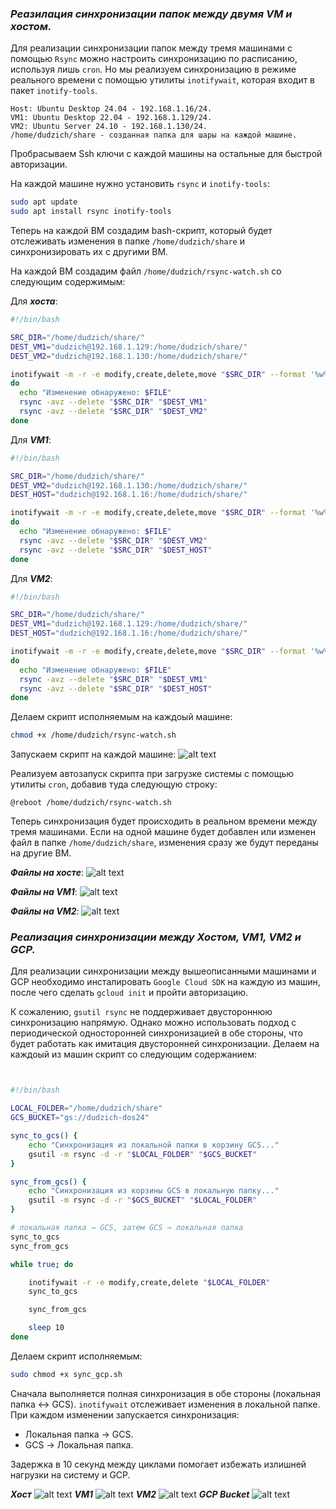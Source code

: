 ### *Реазилация синхронизации папок между двумя VM и хостом.*

Для реализации синхронизации папок между тремя машинами с помощью `Rsync` можно настроить синхронизацию по расписанию, используя лишь `cron`. Но мы реализуем синхронизацию в режиме реального времени с помощью утилиты `inotifywait`, которая входит в пакет `inotify-tools`.

    Host: Ubuntu Desktop 24.04 - 192.168.1.16/24.
    VM1: Ubuntu Desktop 22.04 - 192.168.1.129/24.
    VM2: Ubuntu Server 24.10 - 192.168.1.130/24.
    /home/dudzich/share - созданная папка для шары на каждой машине.


Пробрасываем Ssh ключи с каждой машины на остальные для быстрой авторизации.

На каждой машине нужно установить `rsync` и `inotify-tools`:
```Bash
sudo apt update
sudo apt install rsync inotify-tools
```
Теперь на каждой ВМ создадим bash-скрипт, который будет отслеживать изменения в папке `/home/dudzich/share` и синхронизировать их с другими ВМ.

На каждой ВМ создадим файл `/home/dudzich/rsync-watch.sh` со следующим содержимым:

Для ***хоста***:
```Bash
#!/bin/bash

SRC_DIR="/home/dudzich/share/"
DEST_VM1="dudzich@192.168.1.129:/home/dudzich/share/"
DEST_VM2="dudzich@192.168.1.130:/home/dudzich/share/"

inotifywait -m -r -e modify,create,delete,move "$SRC_DIR" --format '%w%f' | while read FILE
do
  echo "Изменение обнаружено: $FILE"
  rsync -avz --delete "$SRC_DIR" "$DEST_VM1"
  rsync -avz --delete "$SRC_DIR" "$DEST_VM2"
done
```
Для ***VM1***:
```Bash
#!/bin/bash

SRC_DIR="/home/dudzich/share/"
DEST_VM2="dudzich@192.168.1.130:/home/dudzich/share/"
DEST_HOST="dudzich@192.168.1.16:/home/dudzich/share/"

inotifywait -m -r -e modify,create,delete,move "$SRC_DIR" --format '%w%f' | while read FILE
do
  echo "Изменение обнаружено: $FILE"
  rsync -avz --delete "$SRC_DIR" "$DEST_VM2"
  rsync -avz --delete "$SRC_DIR" "$DEST_HOST"
done
```
Для ***VM2***:
```Bash
#!/bin/bash

SRC_DIR="/home/dudzich/share/"
DEST_VM1="dudzich@192.168.1.129:/home/dudzich/share/"
DEST_HOST="dudzich@192.168.1.16:/home/dudzich/share/"

inotifywait -m -r -e modify,create,delete,move "$SRC_DIR" --format '%w%f' | while read FILE
do
  echo "Изменение обнаружено: $FILE"
  rsync -avz --delete "$SRC_DIR" "$DEST_VM1"
  rsync -avz --delete "$SRC_DIR" "$DEST_HOST"
done
```

Делаем скрипт исполняемым на каждоый машине:
```Bash
chmod +x /home/dudzich/rsync-watch.sh
```

Запускаем скрипт на каждой машине:
![alt text](images/script.png)

Реализуем автозапуск скрипта при загрузке системы с помощью утилиты `cron`, добавив туда следующую строку:
```
@reboot /home/dudzich/rsync-watch.sh
```
Теперь синхронизация будет происходить в реальном времени между тремя машинами. Если на одной машине будет добавлен или изменен файл в папке `/home/dudzich/share`, изменения сразу же будут переданы на другие ВМ.

***Файлы на хосте***:
![alt text](images/host.png)

***Файлы на VM1***:
![alt text](images/vm1.png)

***Файлы на VM2***:
![alt text](images/vm2.png)

### *Реализация синхронизации между Хостом, VM1, VM2 и GCP.*

Для реализации синхронизации между вышеописанными машинами и GCP необходимо инсталировать `Google Cloud SDK` на каждую из машин, после чего сделать `gcloud init` и пройти авторизацию.

К сожалению, `gsutil rsync` не поддерживает двустороннюю синхронизацию напрямую. Однако можно использовать подход с периодической односторонней синхронизацией в обе стороны, что будет работать как имитация двусторонней синхронизации. Делаем на каждоый из машин скрипт со следующим содержанием:
```Bash


#!/bin/bash

LOCAL_FOLDER="/home/dudzich/share"
GCS_BUCKET="gs://dudzich-dos24"

sync_to_gcs() {
    echo "Синхронизация из локальной папки в корзину GCS..."
    gsutil -m rsync -d -r "$LOCAL_FOLDER" "$GCS_BUCKET"
}

sync_from_gcs() {
    echo "Синхронизация из корзины GCS в локальную папку..."
    gsutil -m rsync -d -r "$GCS_BUCKET" "$LOCAL_FOLDER"
}

# локальная папка → GCS, затем GCS → локальная папка
sync_to_gcs
sync_from_gcs

while true; do

    inotifywait -r -e modify,create,delete "$LOCAL_FOLDER"
    sync_to_gcs

    sync_from_gcs

    sleep 10
done
```
Делаем скрипт исполняемым:
```Bash
sudo chmod +x sync_gcp.sh
```

Сначала выполняется полная синхронизация в обе стороны (локальная папка ↔ GCS).
`inotifywait` отслеживает изменения в локальной папке. При каждом изменении запускается синхронизация:
 * Локальная папка → GCS.
 * GCS → Локальная папка.

Задержка в 10 секунд между циклами помогает избежать излишней нагрузки на систему и GCP.

***Хост***
![alt text](images/gcp1.png)
***VM1***
![alt text](images/gcp2.png)
***VM2***
![alt text](images/gcp3.png)
***GCP Bucket***
![alt text](images/gcp4.png)